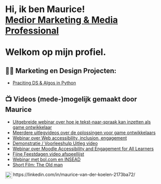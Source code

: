<h1>Hi, ik ben Maurice!  <br/><a href="https://www.linkedin.com/in/maurice-van-der-koelen-2173ba72/"> Medior Marketing & Media Professional</a>
</br></br>Welkom op mijn profiel.</h1>

<h2>👨‍💻 Marketing en Design Projecten:</h2>

  - [Praciting DS & Algos in Python](https://github.com/joshmadakor1/Algorithms-Practice)


<h2>📺 Videos (mede-)mogelijk gemaakt door Maurice</h2>

- [Uitgebreide webinar over hoe je tekst-naar-spraak kan inzetten als game ontwikkelaar](https://www.youtube.com/watch?v=Z5rfGDEoP4w)
- [Meerdere uitlegvideos over de oplossingen voor game ontwikkelaars](https://www.youtube.com/watch?v=6a-2QWvNhWY&list=PL9h82NJFy5cvT22u73TDTmGnMt_DOSN0i)
- [Webinar over Web accessibility, inclusion, engagement](https://www.youtube.com/watch?v=RpyDftpkdgY)
- [Demonstratie / Voorleeshulp Uitleg video](https://www.youtube.com/watch?v=ZOiMepQuMws)
- [Webinar over Moodle Accessibility and Engagement for All Learners](https://www.youtube.com/watch?v=48hX8ZRiXZs)
- [Fijne Feestdagen video afspeellijst](https://www.youtube.com/watch?v=mhpllBaMSaY&list=PLVqWGX39IRjWdrx93GDYWp9wHSwtQWQFh)
- [Webinar met bol.com en INSEAD](https://www.youtube.com/watch?v=0cH4jK1R3Vc)
- [Short Film: The Old man](https://www.youtube.com/watch?v=ABx8C5x9ov8)

<img align="left" alt="Maurice van der Koelen | LinkedIn" width="22px" src="https://cdn.jsdelivr.net/npm/simple-icons@v3/icons/linkedin.svg" />
https://linkedin.com/in/maurice-van-der-koelen-2173ba72/



